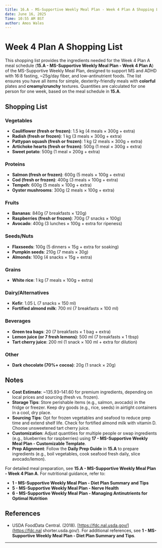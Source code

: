 ```yaml
---
title: 16.A - MS-Supportive Weekly Meal Plan - Week 4 Plan A Shopping List
date: June 16, 2025
Time: 10:55 AM BST
author: Amos Wales
---
```


# Week 4 Plan A Shopping List

This shopping list provides the ingredients needed for the Week 4 Plan A meal schedule (**15.A - MS-Supportive Weekly Meal Plan - Week 4 Plan A**) of the MS-Supportive Weekly Meal Plan, designed to support MS and ADHD with 16:8 fasting, ~25g/day fiber, and low-antinutrient foods. The list ensures you have all items for simple, dexterity-friendly meals with **colorful** plates and **creamy/crunchy** textures. Quantities are calculated for one person for one week, based on the meal schedule in **15.A**.

## Shopping List

### Vegetables
- **Cauliflower (fresh or frozen)**: 1.5 kg (4 meals × 300g + extra)
- **Radish (fresh or frozen)**: 1 kg (3 meals × 300g + extra)
- **Pattypan squash (fresh or frozen)**: 1 kg (2 meals × 300g + extra)
- **Artichoke hearts (fresh or frozen)**: 500g (1 meal × 300g + extra)
- **Sweet potato**: 500g (1 meal × 200g + extra)

### Proteins
- **Salmon (fresh or frozen)**: 600g (5 meals × 100g + extra)
- **Cod (fresh or frozen)**: 400g (3 meals × 100g + extra)
- **Tempeh**: 600g (5 meals × 100g + extra)
- **Oyster mushrooms**: 300g (2 meals × 100g + extra)

### Fruits
- **Bananas**: 840g (7 breakfasts × 120g)
- **Raspberries (fresh or frozen)**: 700g (7 snacks × 100g)
- **Avocado**: 400g (3 lunches × 100g + extra for ripeness)

### Seeds/Nuts
- **Flaxseeds**: 100g (5 dinners × 15g + extra for soaking)
- **Pumpkin seeds**: 210g (7 meals × 30g)
- **Almonds**: 100g (4 snacks × 15g + extra)

### Grains
- **White rice**: 1 kg (7 meals × 100g + extra)

### Dairy/Alternatives
- **Kefir**: 1.05 L (7 snacks × 150 ml)
- **Fortified almond milk**: 700 ml (7 breakfasts × 100 ml)

### Beverages
- **Green tea bags**: 20 (7 breakfasts × 1 bag + extra)
- **Lemon juice (or 7 fresh lemons)**: 500 ml (7 breakfasts × 1 tbsp)
- **Tart cherry juice**: 200 ml (1 snack × 100 ml + extra for dilution)

### Other
- **Dark chocolate (70%+ cocoa)**: 20g (1 snack × 20g)

## Notes
- **Cost Estimate**: ~$135.93–$141.60 for premium ingredients, depending on local prices and sourcing (fresh vs. frozen).
- **Storage Tips**: Store perishable items (e.g., salmon, avocado) in the fridge or freezer. Keep dry goods (e.g., rice, seeds) in airtight containers in a cool, dry place.
- **Sourcing Tips**: Opt for frozen vegetables and seafood to reduce prep time and extend shelf life. Check for fortified almond milk with vitamin D. Choose unsweetened tart cherry juice.
- **Customization**: Adjust quantities for multiple people or swap ingredients (e.g., blueberries for raspberries) using **17 - MS-Supportive Weekly Meal Plan - Customizable Template**.
- **Prep Alignment**: Follow the **Daily Prep Guide** in **15.A** to prepare ingredients (e.g., boil vegetables, cook seafood fresh daily, slice avocado/lemon).

For detailed meal preparation, see **15.A - MS-Supportive Weekly Meal Plan - Week 4 Plan A**. For nutritional guidance, refer to:
- **1 - MS-Supportive Weekly Meal Plan - Diet Plan Summary and Tips**
- **5 - MS-Supportive Weekly Meal Plan - Nerve Health**
- **6 - MS-Supportive Weekly Meal Plan - Managing Antinutrients for Optimal Nutrition**

## References
- USDA FoodData Central. (2018). [https://fdc.nal.usda.gov/](https://fdc.nal shorter.usda.gov/).
For additional references, see **1 - MS-Supportive Weekly Meal Plan - Diet Plan Summary and Tips**.

---